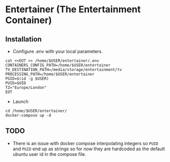 Entertainer (The Entertainment Container)
=========

Installation
------------

* Configure .env with your local parameters.
```shell
cat <<EOT >> /home/$USER/entertainer/.env
CONTAINERS_CONFIG_PATH=/home/$USER/entertainer
TV_DESTINATION_PATH=/media/storage/entertainment/tv
PROCESSING_PATH=/home/$USER/entertainer
PGID=$(id -g $USER)
PUID=$UID
TZ="Europe/London"
EOT
```

* Launch
```
cd /home/$USER/entertainer/
docker-compose up -d
```

TODO
------------

* There is an issue with docker compose interpolating integers so `PUID` and `PGID` end up as strings so for now they are hardcoded as the default ubuntu user id in the compose file.
